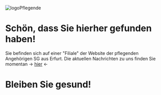 
![logoPflegende](https://github.com/pflegende/github-pages-with-jekyll/LogoBunt%20100x100.jpg)
# Schön, dass Sie hierher gefunden haben!

Sie befinden sich auf einer "Filiale" der Website der pflegenden Angehörigen SG aus Erfurt.
Die aktuellen Nachrichten zu uns finden Sie momentan -> [hier](https://edupad.ch/p/r.dce12f8d0714a1b8e96247a64af1ede) <-


Bleiben Sie gesund!
=======

